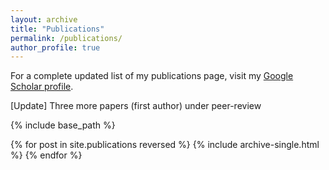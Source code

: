 ```yaml
---
layout: archive
title: "Publications"
permalink: /publications/
author_profile: true
---
```


For a complete updated list of my publications page, visit my [Google Scholar profile](https://scholar.google.com/citations?user=JkRlsiQAAAAJ&hl=el&oi=ao). 

[Update] Three more papers (first author) under peer-review

{% include base_path %}

{% for post in site.publications reversed %}
  {% include archive-single.html %}
{% endfor %}
